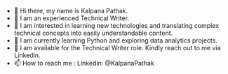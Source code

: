 - 👋 Hi there, my name is Kalpana Pathak.
- 👋 I am an experienced Technical Writer.
- 👀 I am interested in learning new technologies and translating complex technical concepts into easily understandable content.  
- 🌱 I am currently learning Python and exploring data analytics projects.
- 💞️ I am available for the Technical Writer role. Kindly reach out to me via Linkedin.
- 📫 How to reach me : Linkedin: @KalpanaPathak

<!---
kalpanapathak16/kalpanapathak16 is a ✨ special ✨ repository because its `README.md` (this file) appears on your GitHub profile.
You can click the Preview link to take a look at your changes.
--->
